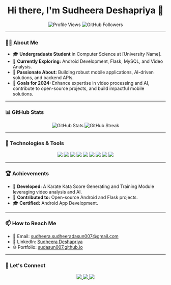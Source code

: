 <h1 align="center">Hi there, I'm Sudheera Deshapriya 👋</h1>

<p align="center">
  <img src="https://komarev.com/ghpvc/?username=sudasun007&label=Profile%20Views&color=blueviolet&style=plastic" alt="Profile Views">
  <img src="https://img.shields.io/github/followers/sudasun007?style=plastic" alt="GitHub Followers">
</p>

---

### 🧑‍💻 About Me
- 🎓 **Undergraduate Student** in Computer Science at [University Name].  
- 🌱 **Currently Exploring:** Android Development, Flask, MySQL, and Video Analysis.  
- 💼 **Passionate About:** Building robust mobile applications, AI-driven solutions, and backend APIs.  
- 🎯 **Goals for 2024:** Enhance expertise in video processing and AI, contribute to open-source projects, and build impactful mobile solutions.  

---

### 📊 GitHub Stats
<div align="center">
  <img src="https://github-readme-stats.vercel.app/api?username=sudasun007&show_icons=true&theme=radical" alt="GitHub Stats">
  <img src="https://github-readme-streak-stats.herokuapp.com/?user=sudasun007&theme=radical" alt="GitHub Streak">
</div>

---

### 🔧 Technologies & Tools
<p align="center">
  <img src="https://img.shields.io/badge/-Java-007396?style=flat-square&logo=java&logoColor=white" />
  <img src="https://img.shields.io/badge/-Python-3776AB?style=flat-square&logo=python&logoColor=white" />
  <img src="https://img.shields.io/badge/-Kotlin-0095D5?style=flat-square&logo=kotlin&logoColor=white" />
  <img src="https://img.shields.io/badge/-MySQL-4479A1?style=flat-square&logo=mysql&logoColor=white" />
  <img src="https://img.shields.io/badge/-SQLite-003B57?style=flat-square&logo=sqlite&logoColor=white" />
  <img src="https://img.shields.io/badge/-Git-F05032?style=flat-square&logo=git&logoColor=white" />
  <img src="https://img.shields.io/badge/-Android-3DDC84?style=flat-square&logo=android&logoColor=white" />
  <img src="https://img.shields.io/badge/-Flask-000000?style=flat-square&logo=flask&logoColor=white" />
  <img src="https://img.shields.io/badge/-Retrofit-00796B?style=flat-square&logo=android&logoColor=white" />
</p>

---

### 🏆 Achievements
- 🌟 **Developed:** A Karate Kata Score Generating and Training Module leveraging video analysis and AI.
- 🏅 **Contributed to:** Open-source Android and Flask projects.
- 🎓 **Certified:** Android App Development.

---

### 📫 How to Reach Me
- 📧 Email: [sudheera.sudheeradasun007@gmail.com](mailto:sudheeradasun007@gmail.com)  
- 🔗 LinkedIn: [Sudheera Deshapriya](https://linkedin.com/in/sudheeradeshapriya)  
- 🌐 Portfolio: [sudasun007.github.io](https://sudasun007.github.io)

---

### 🔗 Let's Connect
<p align="center">
  <a href="https://github.com/sudasun007">
    <img src="https://img.shields.io/badge/GitHub-100000?style=for-the-badge&logo=github&logoColor=white" />
  </a>
  <a href="https://linkedin.com/in/sudheeradeshapriya">
    <img src="https://img.shields.io/badge/LinkedIn-0077B5?style=for-the-badge&logo=linkedin&logoColor=white" />
  </a>
  <a href="https://twitter.com/sudheeradeshapriya">
    <img src="https://img.shields.io/badge/Twitter-1DA1F2?style=for-the-badge&logo=twitter&logoColor=white" />
  </a>
</p>
